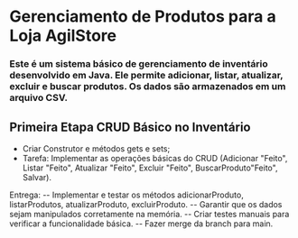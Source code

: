 # Gerenciamento de Produtos para a Loja AgilStore

### Este é um sistema básico de gerenciamento de inventário desenvolvido em Java. Ele permite adicionar, listar, atualizar, excluir e buscar produtos. Os dados são armazenados em um arquivo CSV.


## Primeira Etapa CRUD Básico no Inventário

- Criar Construtor e métodos gets e sets;
- Tarefa: Implementar as operações básicas do CRUD (Adicionar "Feito", Listar "Feito", Atualizar "Feito", Excluir "Feito", BuscarProduto"Feito", Salvar).

Entrega:
-- Implementar e testar os métodos adicionarProduto, listarProdutos, atualizarProduto, excluirProduto.
-- Garantir que os dados sejam manipulados corretamente na memória.
-- Criar testes manuais para verificar a funcionalidade básica.
-- Fazer merge da branch para main.
